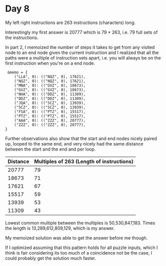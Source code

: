 # Day 8

My left right instructions are 263 instructions (characters) long.

Interestingly my first answer is 20777 which is 79 * 263, i.e. 79 full sets of the instructions.

In part 2, I memoized the number of steps it takes to get from any visited node to an end node given the current instruction and I realized that all the paths were a multiple of instruction sets apart, i.e. you will always be on the first instruction when you're on a end node. 

```
 &memo = {
    ("LLA", 0): (("NQZ", 0), 17621),
    ("NQZ", 0): (("NQZ", 0), 17621),
    ("MNA", 0): (("GVZ", 0), 18673),
    ("GVZ", 0): (("GVZ", 0), 18673),
    ("NHA", 0): (("DDZ", 0), 11309),
    ("DDZ", 0): (("DDZ", 0), 11309),
    ("JQA", 0): (("SCZ", 0), 13939),
    ("SCZ", 0): (("SCZ", 0), 13939),
    ("FSA", 0): (("PTZ", 0), 15517),
    ("PTZ", 0): (("PTZ", 0), 15517),
    ("AAA", 0): (("ZZZ", 0), 20777),
    ("ZZZ", 0): (("ZZZ", 0), 20777),
}
```

Further observations also show that the start and end nodes nicely paired up, looped to the same end, and very nicely had the same distance between the start and the end and per loop.

| Distance | Multiples of 263 (Length of instructions) |
|---|---|
|20777|79|
|18673|71|
|17621|67|
|15517|59|
|13939|53|
|11309|43|

Lowest common multiple between the multiples is 50,530,847,183. Times the length is 13,289,612,809,129, which is my answer.

My memoized solution was able to get the answer before me though.

If I optimized assuming that this pattern holds for all puzzle inputs, which I think is fair considering its too much of a coincidence not be the case, I could probably get the solution much faster.